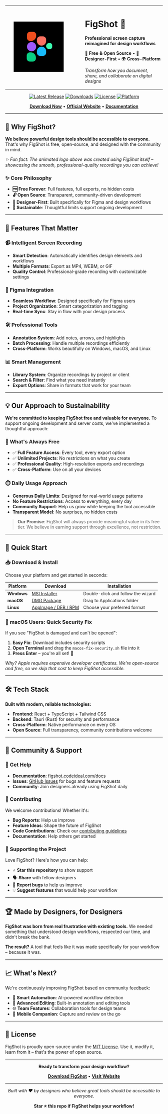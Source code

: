 <div align="center">

<table border="0" cellpadding="0" cellspacing="0">
<tr>
<td width="200" align="center" valign="middle">
<img src="docs/animated-logo.gif" alt="FigShot in Action" width="160" height="160"/>
</td>
<td width="20"></td>
<td align="left" valign="middle">

# FigShot 📸

**Professional screen capture reimagined for design workflows**

🚀 **Free & Open Source** • 🎯 **Designer-First** • 🌍 **Cross-Platform**

*Transform how you document, share, and collaborate on digital designs*

</td>
</tr>
</table>

</div>

<div align="center">

[![Latest Release](https://img.shields.io/github/v/release/novincode/figshot?style=for-the-badge&logo=github&color=blue)](https://github.com/novincode/figshot/releases/latest)
[![Downloads](https://img.shields.io/github/downloads/novincode/figshot/total?style=for-the-badge&logo=download&color=green)](https://github.com/novincode/figshot/releases)
[![License](https://img.shields.io/badge/License-MIT-yellow.svg?style=for-the-badge)](https://opensource.org/licenses/MIT)
[![Platform](https://img.shields.io/badge/Platform-Windows%20%7C%20macOS%20%7C%20Linux-lightgrey?style=for-the-badge)](https://github.com/novincode/figshot/releases)

[**Download Now**](https://github.com/novincode/figshot/releases/latest) • [**Official Website**](https://figshot.codeideal.com) • [**Documentation**](https://figshot.codeideal.com/docs)

</div>

---

## 🌟 Why FigShot?

**We believe powerful design tools should be accessible to everyone.** That's why FigShot is free, open-source, and designed with the community in mind.

*✨ Fun fact: The animated logo above was created using FigShot itself – showcasing the smooth, professional-quality recordings you can achieve!*

### ✨ **Core Philosophy**
- **🆓 Free Forever**: Full features, full exports, no hidden costs
- **🔓 Open Source**: Transparent, community-driven development
- **🎯 Designer-First**: Built specifically for Figma and design workflows
- **🌱 Sustainable**: Thoughtful limits support ongoing development

---

## 🚀 Features That Matter

### 📹 **Intelligent Screen Recording**
- **Smart Detection**: Automatically identifies design elements and workflows
- **Multiple Formats**: Export as MP4, WEBM, or GIF
- **Quality Control**: Professional-grade recording with customizable settings

### 🎨 **Figma Integration**
- **Seamless Workflow**: Designed specifically for Figma users
- **Project Organization**: Smart categorization and tagging
- **Real-time Sync**: Stay in flow with your design process

### 🛠️ **Professional Tools**
- **Annotation System**: Add notes, arrows, and highlights
- **Batch Processing**: Handle multiple recordings efficiently
- **Cross-Platform**: Works beautifully on Windows, macOS, and Linux

### 📊 **Smart Management**
- **Library System**: Organize recordings by project or client
- **Search & Filter**: Find what you need instantly
- **Export Options**: Share in formats that work for your team

---

## 💡 Our Approach to Sustainability

**We're committed to keeping FigShot free and valuable for everyone.** To support ongoing development and server costs, we've implemented a thoughtful approach:

### 🎁 **What's Always Free**
- ✅ **Full Feature Access**: Every tool, every export option
- ✅ **Unlimited Projects**: No restrictions on what you create
- ✅ **Professional Quality**: High-resolution exports and recordings
- ✅ **Cross-Platform**: Use on all your devices

### ⏱️ **Daily Usage Approach**
- **Generous Daily Limits**: Designed for real-world usage patterns
- **No Feature Restrictions**: Access to everything, every day
- **Community Support**: Help us grow while keeping the tool accessible
- **Transparent Model**: No surprises, no hidden costs

> **Our Promise**: FigShot will always provide meaningful value in its free tier. We believe in earning support through excellence, not restriction.

---

## 🏁 Quick Start

### 📥 **Download & Install**

Choose your platform and get started in seconds:

| Platform | Download | Installation |
|----------|----------|--------------|
| **Windows** | [MSI Installer](https://github.com/novincode/figshot/releases/latest) | Double-click and follow the wizard |
| **macOS** | [DMG Package](https://github.com/novincode/figshot/releases/latest) | Drag to Applications folder |
| **Linux** | [AppImage / DEB / RPM](https://github.com/novincode/figshot/releases/latest) | Choose your preferred format |

### 🍎 **macOS Users**: Quick Security Fix

If you see "FigShot is damaged and can't be opened":

1. **Easy Fix**: Download includes security scripts
2. **Open Terminal** and drag the `macos-fix-security.sh` file into it
3. **Press Enter** – you're all set! 🎉

*Why? Apple requires expensive developer certificates. We're open-source and free, so we skip that cost to keep FigShot accessible.*

---

## 🛠️ Tech Stack

**Built with modern, reliable technologies:**

- **Frontend**: React + TypeScript + Tailwind CSS
- **Backend**: Tauri (Rust) for security and performance
- **Cross-Platform**: Native performance on every OS
- **Open Source**: Full transparency, community contributions welcome

---

## 🤝 Community & Support

### 💬 **Get Help**
- **Documentation**: [figshot.codeideal.com/docs](https://figshot.codeideal.com/docs)
- **Issues**: [GitHub Issues](https://github.com/novincode/figshot/issues) for bugs and feature requests
- **Community**: Join designers already using FigShot daily

### 🌟 **Contributing**
We welcome contributions! Whether it's:
- **Bug Reports**: Help us improve
- **Feature Ideas**: Shape the future of FigShot
- **Code Contributions**: Check our [contributing guidelines](CONTRIBUTING.md)
- **Documentation**: Help others get started

### 💝 **Supporting the Project**
Love FigShot? Here's how you can help:
- ⭐ **Star this repository** to show support
- 🗣️ **Share** with fellow designers
- 🐛 **Report bugs** to help us improve
- 💡 **Suggest features** that would help your workflow

---

## 🏆 Made by Designers, for Designers

**FigShot was born from real frustration with existing tools.** We needed something that understood design workflows, respected our time, and didn't break the bank.

**The result?** A tool that feels like it was made specifically for your workflow – because it was.

---

## 📈 What's Next?

We're continuously improving FigShot based on community feedback:

- 🔄 **Smart Automation**: AI-powered workflow detection
- 🎨 **Advanced Editing**: Built-in annotation and editing tools
- 🌐 **Team Features**: Collaboration tools for design teams
- 📱 **Mobile Companion**: Capture and review on the go

---

## 📄 License

FigShot is proudly open-source under the [MIT License](LICENSE). Use it, modify it, learn from it – that's the power of open source.

---

<div align="center">

**Ready to transform your design workflow?**

[**Download FigShot**](https://github.com/novincode/figshot/releases/latest) • [**Visit Website**](https://figshot.codeideal.com)

---

*Built with ❤️ by designers who believe great tools should be accessible to everyone.*

**Star ⭐ this repo if FigShot helps your workflow!**

</div>